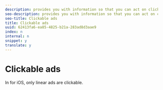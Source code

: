 ```yaml
---
description: provides you with information so that you can act on click-through ads. As you create your player UI, you must decide how to respond when a user clicks on a clickable ad.
seo-description: provides you with information so that you can act on click-through ads. As you create your player UI, you must decide how to respond when a user clicks on a clickable ad.
seo-title: Clickable ads
title: Clickable ads
uuid: 62413fa6-ea85-4825-b21a-283ad8d3aae9
index: n
internal: n
snippet: y
translate: y
---
```


# Clickable ads

In  <!-- PH element: phrases/primetime-sdk-name --> for iOS, only linear ads are clickable.
